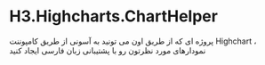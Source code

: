 # H3.Highcharts.ChartHelper

پروژه ای که از طریق اون می تونید به آسونی از طریق کامپوننت 
Highchart
، نمودارهای مورد نظرتون رو با پشتیبانی زبان فارسی ایجاد کنید
